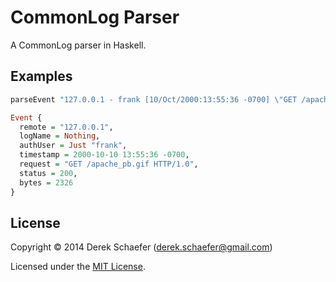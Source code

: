 # CommonLog Parser

A CommonLog parser in Haskell.

## Examples

```haskell
parseEvent "127.0.0.1 - frank [10/Oct/2000:13:55:36 -0700] \"GET /apache_pb.gif HTTP/1.0\" 200 2326
```
```haskell
Event {
  remote = "127.0.0.1",
  logName = Nothing,
  authUser = Just "frank",
  timestamp = 2000-10-10 13:55:36 -0700,
  request = "GET /apache_pb.gif HTTP/1.0",
  status = 200,
  bytes = 2326
}
```

## License

Copyright &copy; 2014 Derek Schaefer (<derek.schaefer@gmail.com>)

Licensed under the [MIT License](http://opensource.org/licenses/MIT).
